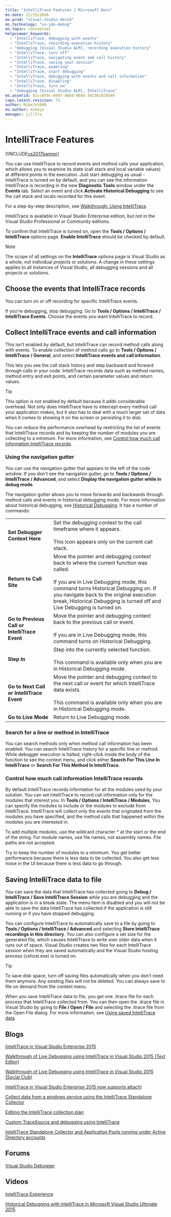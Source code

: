 ```yaml
---
title: "IntelliTrace Features | Microsoft Docs"
ms.date: 11/15/2016
ms.prod: "visual-studio-dev14"
ms.technology: "vs-ide-debug"
ms.topic: conceptual
helpviewer_keywords: 
  - "IntelliTrace, debugging with events"
  - "IntelliTrace, recording execution history"
  - "debugging [Visual Studio ALM], recording execution history"
  - "IntelliTrace, turn off"
  - "IntelliTrace, navigating event and call history"
  - "IntelliTrace, saving your session"
  - "IntelliTrace, enabling"
  - "IntelliTrace, start debugging"
  - "IntelliTrace, debugging with events and call information"
  - "IntelliTrace, disabling"
  - "IntelliTrace, turn on"
  - "debugging [Visual Studio ALM], IntelliTrace"
ms.assetid: 5ccc059c-6097-46b4-9d4b-34236c02d549
caps.latest.revision: 73
author: MikeJo5000
ms.author: mikejo
manager: jillfra
---
```

# IntelliTrace Features
[!INCLUDE[vs2017banner](../includes/vs2017banner.md)]

You can use IntelliTrace to record events and method calls your application, which allows you to examine its state (call stack and local variable values) at different points in the execution. Just start debugging as usual - IntelliTrace is turned on by default, and you can see the information IntelliTrace is recording in the new **Diagnostic Tools** window under the **Events** tab. Select an event and click **Activate Historical Debugging** to see the call stack and locals recorded for this event.  
  
 For a step-by-step description, see [Walkthrough: Using IntelliTrace](../debugger/walkthrough-using-intellitrace.md).  
  
 IntelliTrace is available in Visual Studio Enterprise edition, but not in the Visual Studio Professional or Community editions.  
  
 To confirm that IntelliTrace is turned on, open the **Tools / Options / IntelliTrace** options page. **Enable IntelliTrace** should be checked by default.  
  
> [!NOTE]
> The scope of all settings on the **IntelliTrace** options page is Visual Studio as a whole, not individual projects or solutions. A change in these settings applies to all instances of Visual Studio, all debugging sessions and all projects or solutions.  
  
## <a name="ChooseEvents"></a> Choose the events that IntelliTrace records  
 You can turn on or off recording for specific IntelliTrace events.  
  
 If you're debugging, stop debugging. Go to **Tools / Options / IntelliTrace / IntelliTrace Events**. Choose the events you want IntelliTrace to record.  
  
## <a name="GoingFurther"></a> Collect IntelliTrace events and call information  
 This isn’t enabled by default, but IntelliTrace can record method calls along with events. To enable collection of method calls go to **Tools / Options / IntelliTrace / General**, and select **IntelliTrace events and call information**.  
  
 This lets you see the call stack history and step backward and forward through calls in your code. IntelliTrace records data such as method names, method entry and exit points, and certain parameter values and return values.  
  
> [!TIP]
> This option is not enabled by default because it adds considerable overhead. Not only does IntelliTrace have to intercept every method call your application makes, but it also has to deal with a much larger set of data when it comes to showing it on the screen or persisting it to disk.  
>   
> You can reduce the performance overhead by restricting the list of events that IntelliTrace records and by keeping the number of modules you are collecting to a minimum. For more information, see [Control how much call information IntelliTrace records](../debugger/intellitrace-features.md#ControlCallData).  
  
### Using the navigation gutter  
 You can use the navigation gutter that appears to the left of the code window. If you don't see the navigation gutter, go to **Tools / Options / IntelliTrace / Advanced**, and select **Display the navigation gutter while in debug mode**.  
  
 The navigation gutter allows you to move forwards and backwards through method calls and events in historical debugging mode. For more information about historical debugging, see [Historical Debugging](../debugger/historical-debugging.md). It has a number of commands:  
  
|||  
|-|-|  
|**Set Debugger Context Here**|Set the debugging context to the call timeframe where it appears.<br /><br /> This icon appears only on the current call stack.|  
|**Return to Call Site**|Move the pointer and debugging context back to where the current function was called.<br /><br /> If you are in Live Debugging mode, this command turns Historical Debugging on. If you navigate back to the original execution break, Historical Debugging is turned off and Live Debugging is turned on.|  
|**Go to Previous Call or IntelliTrace Event**|Move the pointer and debugging context back to the previous call or event.<br /><br /> If you are in Live Debugging mode, this command turns on Historical Debugging.|  
|**Step In**|Step into the currently selected function.<br /><br /> This command is available only when you are in Historical Debugging mode.|  
|**Go to Next Call or IntelliTrace Event**|Move the pointer and debugging context to the next call or event for which IntelliTrace data exists.<br /><br /> This command is available only when you are in Historical Debugging mode.|  
|**Go to Live Mode**|Return to Live Debugging mode.|  
  
### Search for a line or method in IntelliTrace  
 You can search methods only when method call information has been enabled. You can search IntelliTrace history for a specific line or method. While debugger execution is halted, right-click inside the body of the function to see the context menu, and click either **Search For This LIne In IntelliTrace** or **Search For This Method In IntelliTrace**.  
  
### <a name="ControlCallData"></a> Control how much call information IntelliTrace records  
 By default IntelliTrace records information for all the modules used by your solution. You can set IntelliTrace to record call information only for the modules that interest you. In **Tools / Options / IntelliTrace / Modules**, You can specify the modules to include or the modules to exclude from IntelliTrace. IntelliTrace will collect only the events that originated from the modules you have specified, and the method calls that happened within the modules you are interested in.  
  
 To add multiple modules, use the wildcard character * at the start or the end of the string. For module names, use file names, not assembly names. File paths are not accepted.  
  
 Try to keep the number of modules to a minimum. You get better performance because there is less data to be collected. You also get less noise in the UI because there is less data to go through.  
  
## <a name="SaveSession"></a> Saving IntelliTrace data to file  
 You can save the data that IntelliTrace has collected going to **Debug / IntelliTrace / Save IntelliTrace Session** while you are debugging and the application is in a break state. The menu item is disabled and you will not be able to save the data IntelliTrace has collected if the application is still running or if you have stopped debugging.  
  
 You can configure IntelliTrace to automatically save to a file by going to **Tools / Options / IntelliTrace / Advanced** and selecting **Store IntelliTrace recordings in this directory**. You can also configure a set size for the generated file, which causes IntelliTrace to write over older data when it runs out of space. Visual Studio creates two files for each IntelliTrace session when they are saved automatically and the Visual Studio hosting process (vshost.exe) is turned on.  
  
> [!TIP]
> To save disk space, turn off saving files automatically when you don’t need them anymore. Any existing files will not be deleted. You can always save to file on demand from the context menu.  
  
 When you save IntelliTrace data to file, you get one .itrace file for each process that IntelliTrace collected from. You can then open the .itrace file in Visual Studio by going to **File / Open / File** and selecting the .itrace file from the Open File dialog. For more information, see [Using saved IntelliTrace data](../debugger/using-saved-intellitrace-data.md).  
  
## Blogs  
 [IntelliTrace in Visual Studio Enterprise 2015](https://devblogs.microsoft.com/devops/intellitrace-in-visual-studio-ultimate-2015/)  
  
 [Walkthrough of Live Debugging using IntelliTrace in Visual Studio 2015 (Text Editor)](https://devblogs.microsoft.com/devops/walkthrough-of-live-debugging-using-intellitrace-in-visual-studio-2015-text-editor/)  
  
 [Walkthrough of Live Debugging using IntelliTrace in Visual Studio 2015 (Social Club)](https://devblogs.microsoft.com/devops/walkthrough-of-live-debugging-using-intellitrace-in-visual-studio-2015-social-club/)  
  
 [IntelliTrace in Visual Studio Enterprise 2015 now supports attach!](https://devblogs.microsoft.com/devops/intellitrace-in-visual-studio-enterprise-2015-now-supports-attach/)  
  
 [Collect data from a windows service using the IntelliTrace Standalone Collector](https://devblogs.microsoft.com/devops/collect-data-from-a-windows-service-using-the-intellitrace-standalone-collector/)  
  
 [Editing the IntelliTrace collection plan](https://devblogs.microsoft.com/devops/editing-the-intellitrace-collection-plan/)  
  
 [Custom TraceSource and debugging using IntelliTrace](https://devblogs.microsoft.com/devops/custom-tracesource-and-debugging-using-intellitrace/)  
  
 [IntelliTrace Standalone Collector and Application Pools running under Active Directory accounts](https://devblogs.microsoft.com/devops/intellitrace-standalone-collector-and-application-pools-running-under-active-directory-accounts/)  
  
## Forums  
 [Visual Studio Debugger](https://go.microsoft.com/fwlink/?LinkId=262263)  
  
## Videos  
 [IntelliTrace Experience](https://channel9.msdn.com/Series/Visual-Studio-2015-Enterprise-Videos/IntelliTrace-Experience)  
  
 [Historical Debugging with IntelliTrace in Microsoft Visual Studio Ultimate 2015](https://channel9.msdn.com/events/Ignite/2015/BRK3716)
